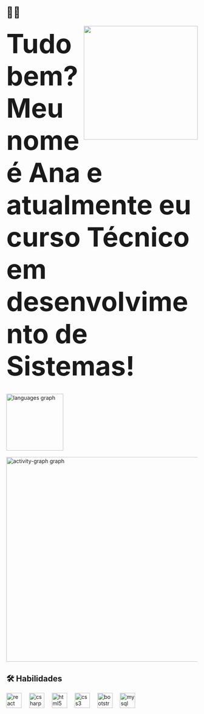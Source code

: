 ### 

# 👋🏽
 
<img align="right" float="right" height="300" margin-top="50" src="https://avatars.githubusercontent.com/u/105755016?s=400&u=28608cfa330fcb14d1dc8a8d458e8cd401a895ac&v=4"  />

###
**<span style="font-size:70;">Tudo bem? Meu nome é Ana e atualmente eu curso Técnico em desenvolvimento de Sistemas!</span>**


  
<br>
<div align="left">
  <img src="https://github-readme-stats.vercel.app/api/top-langs?username=anajullia&locale=pt-br&hide_title=false&layout=compact&card_width=320&langs_count=4&theme=dracula&hide_border=true&order=2" height="150" alt="languages graph" /> <br>
  </div>
  <br>
 <img src="https://github-readme-activity-graph.vercel.app/graph?username=anajullia&radius=16&theme=react&area=true&order=5&hide_border=true&hide_title=true" width="540" alt="activity-graph graph"  />
 
## 🛠 Habilidades 

<div align="left">
  <img src="https://cdn.jsdelivr.net/gh/devicons/devicon/icons/react/react-original.svg" height="40" alt="react logo"  />
  <img width="12" />
  <img src="https://cdn.jsdelivr.net/gh/devicons/devicon/icons/csharp/csharp-original.svg" height="40" alt="csharp logo"  />
  <img width="12" />
  <img src="https://cdn.jsdelivr.net/gh/devicons/devicon/icons/html5/html5-original.svg" height="40" alt="html5 logo"  />
  <img width="12" />
  <img src="https://cdn.jsdelivr.net/gh/devicons/devicon/icons/css3/css3-original.svg" height="40" alt="css3 logo"  />
  <img width="12" />
  <img src="https://cdn.jsdelivr.net/gh/devicons/devicon/icons/bootstrap/bootstrap-original.svg" height="40" alt="bootstrap logo"  />
  <img width="12" />
  <img src="https://cdn.jsdelivr.net/gh/devicons/devicon/icons/mysql/mysql-original.svg" height="40" alt="mysql logo"  />
</div>

###
